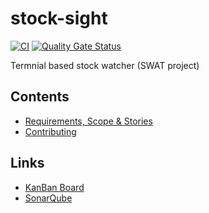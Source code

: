 # stock-sight

[![CI](https://github.com/ruegerj/stock-sight/actions/workflows/ci.yaml/badge.svg)](https://github.com/ruegerj/stock-sight/actions/workflows/ci.yaml)
[![Quality Gate Status](https://sonarcloud.io/api/project_badges/measure?project=ruegerj_stock-sight&metric=alert_status)](https://sonarcloud.io/summary/new_code?id=ruegerj_stock-sight)

Termnial based stock watcher (SWAT project)

## Contents

- [Requirements, Scope & Stories](./docs/requirements.md)
- [Contributing](./CONTRIBUTING.md)

## Links

- [KanBan Board](https://github.com/users/ruegerj/projects/2)
- [SonarQube](https://sonarcloud.io/project/overview?id=ruegerj_stock-sight)
